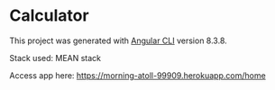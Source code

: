 # Calculator

This project was generated with [Angular CLI](https://github.com/angular/angular-cli) version 8.3.8.

Stack used: MEAN stack

Access app here: https://morning-atoll-99909.herokuapp.com/home
